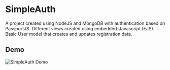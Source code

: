 # SimpleAuth
A project created using NodeJS and MongoDB with authentication based on PassportJS. Different views created using embedded-Javascript (EJS). Basic User model that creates and updates registration data.

## Demo
![SimpleAuth Demo](SimpleAuth_small.gif)
